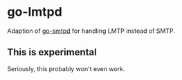 # go-lmtpd
Adaption of [go-smtpd](/bradfitz/go-smtpd) for handling LMTP instead of SMTP.

## This is experimental
Seriously, this probably won't even work.


